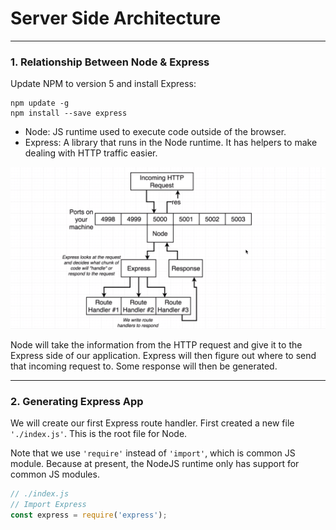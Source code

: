 # Server Side Architecture

---

### 1. Relationship Between Node & Express

Update NPM to version 5 and install Express:
```
npm update -g
npm install --save express
```

* Node: JS runtime used to execute code outside of the browser.
* Express: A library that runs in the Node runtime. It has helpers to make dealing with HTTP traffic easier.

![01](./images/01/01-01.png "01")

Node will take the information from the HTTP request and give it to the Express side of our application. Express will then figure out where to send that incoming request to. Some response will then be generated.

---

### 2. Generating Express App

We will create our first Express route handler. First created a new file `'./index.js'`. This is the root file for Node.

Note that we use `'require'` instead of `'import'`, which is common JS module. Because at present, the NodeJS runtime only has support for common JS modules.

```javascript
// ./index.js
// Import Express
const express = require('express');
```
